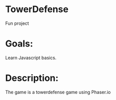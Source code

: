 # TowerDefense

Fun project  

# Goals:
Learn Javascript basics.  

# Description: 
The game is a towerdefense game using Phaser.io
